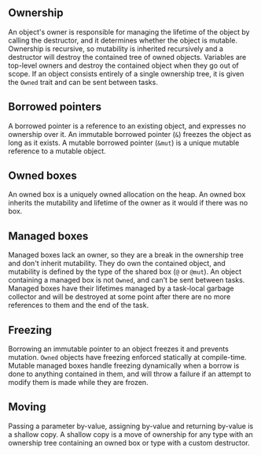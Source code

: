 ## Ownership

An object's owner is responsible for managing the lifetime of the object by calling the destructor, and it determines whether the object is mutable. Ownership is recursive, so mutability is inherited recursively and a destructor will destroy the contained tree of owned objects. Variables are top-level owners and destroy the contained object when they go out of scope. If an object consists entirely of a single ownership tree, it is given the `Owned` trait and can be sent between tasks.

## Borrowed pointers

A borrowed pointer is a reference to an existing object, and expresses no ownership over it. An immutable borrowed pointer (`&`) freezes the object as long as it exists. A mutable borrowed pointer (`&mut`) is a unique mutable reference to a mutable object.

## Owned boxes

An owned box is a uniquely owned allocation on the heap. An owned box inherits the mutability and lifetime of the owner as it would if there was no box.

## Managed boxes

Managed boxes lack an owner, so they are a break in the ownership tree and don't inherit mutability. They do own the contained object, and mutability is defined by the type of the shared box (`@` or `@mut`). An object containing a managed box is not `Owned`, and can't be sent between tasks. Managed boxes have their lifetimes managed by a task-local garbage collector and will be destroyed at some point after there are no more references to them and the end of the task.

## Freezing

Borrowing an immutable pointer to an object freezes it and prevents mutation. `Owned` objects have freezing enforced statically at compile-time. Mutable managed boxes handle freezing dynamically when a borrow is done to anything contained in them, and will throw a failure if an attempt to modify them is made while they are frozen.

## Moving

Passing a parameter by-value, assigning by-value and returning by-value is a shallow copy. A shallow copy is a move of ownership for any type with an ownership tree containing an owned box or type with a custom destructor.